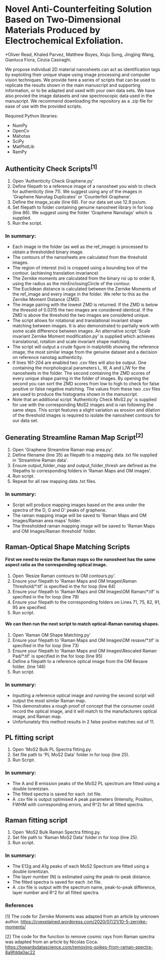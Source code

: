 # Novel Anti-Counterfeiting Solution Based on Two-Dimensional Materials Produced by Electrochemical Exfoliation.
*Oliver Read, Khaled Parvez, Matthew Boyes, Xiuju Song, Jingjing Wang, Gianluca Fiora, Cinzia Casiraghi.

We propose individual 2D material nanosheets can act as identification tags by exploiting their unique shape using image processing and computer vision techniques. We provide here a series of scripts that can be used to replicate the results shown in the main manuscript and supporting information, or to be adapted and used with your own data sets. We have also provied the image datasets and raw spectroscopic data used in the manuscript. We recommend downloading the repository as a .zip file for ease of use with the provided scripts.

Required Python libraries:
* NumPy
* OpenCv
* Mahotas
* SciPy
* MatPlotLib
* RamPy

## Authenticity Check Scripts<sup>[1]</sup>
1. Open 'Authenticity Check Graphene.py'
2. Define filepath to a reference image of a nanosheet you wish to check for authenticity (line 71). We suggest using any of the images in 'Graphene Nanotag Duplicates' or 'Counterfeit Graphene'.
3. Define the image_scale (line 68). For our data set use 12.9 px/um.
4. Set filepath to folder containing genuine nanosheet library in for loop (line 86). We suggest using the folder 'Graphene Nanotags' which is supplied.
5. Run the script.

### In summary:
* Each image in the folder (as well as the ref_image) is processed to obtain a thresholded binary image.
* The contours of the nanosheets are calculated from the threshold images.
* The region of interest (roi) is cropped using a bounding box of the contour. (achieving translation invariance)
* The Zernike moments are calculated from the binary roi up to order 8, using the radius as the minEnclosingCircle of the contour.
* The Euclidean distance is calculated between the Zernike Moments of the ref_image and every image in the folder. We refer to this as the Zernike Moment Distance (ZMD).
* The image pairing with the lowest ZMD is returned. If the ZMD is below the thresold of 0.0315 the two images are considered identical. If the ZMD is above the threshold the two images are considered unique.
* The script allows for rotational and translational invariant shape matching between images. It is also demonstrated to partially work with some scale difference between images. An alternative script 'Scale invariant Zernike Moment modification.py' is supplied which achieves translational, rotation and scale invariant shape matching.
* The script will output a crude figure in matplotlib showing the reference image, the most similar image from the genuine dataset and a decision on reference nanotag authenticity. 
* If lines 161-204 are enabled two .csv files will also be output. One containing the morphological parameters L, W, A and L/W for the nanosheets in the folder. The second containing the ZMD scores of every unique shape pairing in the folder of images. By opening the second you can sort the ZMD scores from low to high to check for false positive or false negative matching. The values from these two .csv files are used to produce the histograms shown in the manuscript.
* Note that an additional script 'Authenticity Check MoS2.py' is supplied for use with the corresponding MoS2 images and is ran following the same steps. This script features a slight variation as erosion and dilation of the threshold images is required to isolate the nanosheet contours for our data set.

## Generating Streamline Raman Map Script<sup>[2]</sup>
1. Open 'Graphene Streamline Raman map area.py'.
2. Define filename (line 35) as filepath to a mapping data .txt file supplied in 'Streamline Raman data'.
3. Ensure output_folder_map and output_folder_thresh are defined as the filepaths to corresponding  folders in 'Raman Maps and OM images'.
4. Run script.
5. Repeat for all raw mapping data .txt files.

### In summary:
* Script will produce mapping images based on the area under the spectra of the D, G and D' peaks of graphene.
* The raman mapping image will be saved to 'Raman Maps and OM Images/Raman area maps' folder.
* The thresholded raman mapping image will be saved to 'Raman Maps and OM Images/Raman threshold' folder.


## Raman-Optical Shape Matching Scripts
#### First we need to resize the Raman maps so the nanosheet has the same aspect ratio as the corresponding optical image.
1. Open 'Resize Raman contours to OM contours.py'.
2. Ensure your filepath to 'Raman Maps and OM Images\Raman Threshold/*.tif' is specified in the for loop (line 64)
3. Ensure your filepath to 'Raman Maps and OM Images\OM Raman/*.tif' is specified in the for loop (line 79)
4. Ensure your filepath to the corresponding folders on Lines 71, 75, 82, 91, 95 are specified.
5. Run script.

#### We can then run the next script to match optical-Raman nanotag shapes.
1. Open 'Raman OM Shape Matching.py'
2. Ensure your filepath to 'Raman Maps and OM Images\OM resave/*.tif' is specified in the for loop (line 73)
3. Ensure your filepath to 'Raman Maps and OM Images\Rescaled Raman Pad/*.tif' is specified in the for loop (line 95)
4. Define a filepath to a reference optical image from the OM Resave folder. (line 146)
5. Run script.

### In summary:
* Inputting a reference optical image and running the second script will output the most similar Raman map.
* This demonstrates a rough proof of concept that the consumer could record the optical image, and it will match to the manufacturers optical image, and Raman map.
* Unfortunately this method results in 2 false positve matches out of 11.

## PL fitting script
1. Open 'MoS2 Bulk PL Spectra fitting.py.
2. Set file path to 'PL MoS2 Data' folder in for loop (line 25).
3. Run Script.

### In summary:
* The A and B emission peaks of the MoS2 PL spectrum are fitted using a double lorentzian.
* The fitted spectra is saved for each .txt file.
* A .csv file is output optimised A peak parameters (Intensity, Position, FWHM with corresponding errors, and R^2) for all fitted spectra.

## Raman fitting script
1. Open 'MoS2 Bulk Raman Spectra fitting.py.
2. Set file path to 'Raman MoS2 Data' folder in for loop (line 25).
3. Run script.

### In summary:
* The E12g and A1g peaks of each MoS2 Spectrum are fitted using a double lorentizan. 
* The layer number (N) is estimated using the peak-to-peak distance.
* The fitted spectra is saved for each .txt file.
* A .csv file is output with the spectrum name, peak-to-peak difference, layer number and R^2 for all fitted spectra.



### References
[1] The code for Zernike Moments was adapted from an article by unknown author. https://cvexplained.wordpress.com/2020/07/21/10-5-zernike-moments/

[2] The code for the function to remove cosmic rays from Raman spectra  was adapted from an article by Nicolas Coca. https://towardsdatascience.com/removing-spikes-from-raman-spectra-8a9fdda0ac22 
